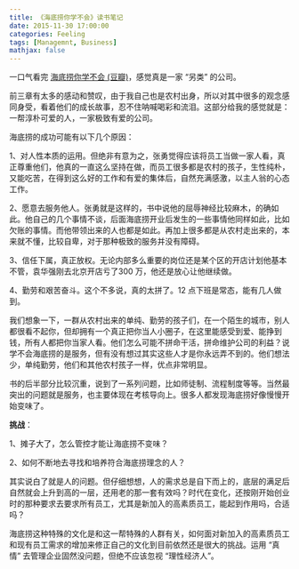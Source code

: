 ```yaml
---
title: 《海底捞你学不会》读书笔记
date: 2015-11-30 17:00:00
categories: Feeling
tags: [Managemnt, Business]
mathjax: false
---
```


一口气看完 [海底捞你学不会 (豆瓣)](https://book.douban.com/subject/6052860/)，感觉真是一家 “另类” 的公司。

前三章有太多的感动和赞叹，由于我自己也是农村出身，所以对其中很多的观念感同身受，看着他们的成长故事，忍不住呐喊喝彩和流泪。这部分给我的感觉就是：一帮淳朴可爱的人，一家极致有爱的公司。

海底捞的成功可能有以下几个原因：

1、对人性本质的运用。但绝非有意为之，张勇觉得应该将员工当做一家人看，真正尊重他们，他真的一直这么坚持在做，而员工很多都是农村的孩子，生性纯朴，又能吃苦，在得到这么好的工作和有爱的集体后，自然充满感激，以主人翁的心态工作。

2、愿意去服务他人。张勇就是这样的，书中说他的屈辱神经比较麻木，的确如此。他自己的几个事情不谈，后面海底捞开业后发生的一些事情他同样如此，比如欠账的事情。而他带领出来的人也都是如此。再加上很多都是从农村走出来的，本来就不懂，比较自卑，对于那种极致的服务并没有障碍。

3、信任下属，真正放权。无论内部多么重要的岗位还是某个区的开店计划他基本不管，袁华强刚去北京开店亏了300 万，他还是放心让他继续做。

4、勤劳和艰苦奋斗。这个不多说，真的太拼了。12 点下班是常态，能有几人做到。

我们想象一下，一群从农村出来的单纯、勤劳的孩子们，在一个陌生的城市，别人都很看不起你，但却拥有一个真正把你当人小圈子，在这里能感受到爱、能挣到钱，所有人都把你当家人看。他们怎么可能不拼命干活，拼命维护公司的利益？说学不会海底捞的是服务，但有没有想过其实这些人才是你永远弄不到的。他们想法少，单纯勤劳，他们和其他农村孩子一样，优点非常明显。

书的后半部分比较沉重，说到了一系列问题，比如师徒制、流程制度等等。当然最突出的问题就是服务，也主要体现在考核导向上。很多人都发现海底捞好像慢慢开始变味了。

**挑战**：

1、摊子大了，怎么管控才能让海底捞不变味？

2、如何不断地去寻找和培养符合海底捞理念的人？

其实说白了就是人的问题。但仔细想想，人的需求总是自下而上的，底层的满足后自然就会上升到高的一层，还用老的那一套有效吗？时代在变化，还按刚开始创业时的那种要求去要求所有员工，尤其是新加入的高素质员工，能起到作用吗，合适吗？

海底捞这种特殊的文化是和这一帮特殊的人群有关，如何面对新加入的高素质员工和现有员工需求的增加来修正自己的文化到目前依然还是很大的挑战。运用 “真情” 去管理企业固然没问题，但绝不应该忽视 “理性经济人”。